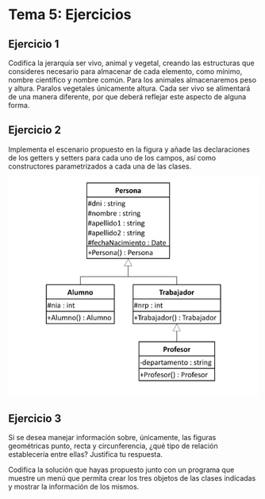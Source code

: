 # Tema 5: Ejercicios

## Ejercicio 1

Codifica la jerarquía ser vivo, animal y vegetal, creando las estructuras que consideres necesario para almacenar de cada elemento, como mínimo, nombre científico y nombre común. Para los animales almacenaremos peso y altura. Paralos vegetales únicamente altura. Cada ser vivo se alimentará de una manera diferente, por que deberá reflejar este aspecto de alguna forma.

## Ejercicio 2

Implementa el escenario propuesto en la figura y añade las declaraciones de los getters y setters para cada uno de los campos, así como constructores parametrizados a cada una de las clases.

![figura](../Imagenes/ejercicio2.png)

## Ejercicio 3

Si se desea manejar información sobre, únicamente, las figuras geométricas punto, recta y circunferencia, ¿qué tipo de relación establecería entre ellas? Justifica tu respuesta.

Codifica la solución que hayas propuesto junto con un programa que muestre  un menú que permita crear los tres objetos de las clases indicadas y mostrar la información de los mismos.



